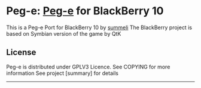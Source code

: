 Peg-e: [Peg-e] for BlackBerry 10
===========================
This is a Peg-e Port for BlackBerry 10 by [summeli]
The BlackBerry project is based on Symbian version of the game by QtK

License
-------
Peg-e is distributed under GPLV3 Licence. See COPYING for more information
See project [summary] for details

-------
[Peg-e]: http://qt-apps.org/content/show.php/Peg-E+port+for+Symbian?content=136821 "Peg-e Homepage"
[summeli]: www.summeli.fi